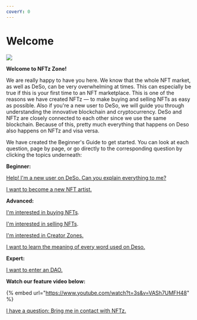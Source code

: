 ```yaml
---
coverY: 0
---
```


# Welcome

![](.gitbook/assets/NFTz3Dlogo2000\_572transparant.png)

**Welcome to NFTz Zone!**&#x20;



We are really happy to have you here. We know that the whole NFT market, as well as DeSo, can be very overwhelming at times. This can especially be true if this is your first time to an NFT marketplace. This is one of the reasons we have created NFTz — to make buying and selling NFTs as easy as possible. Also if you're a new user to DeSo, we will guide you through understanding the innovative blockchain and cryptocurrency. DeSo and NFTz are closely connected to each other since we use the same blockchain.  Because of this, pretty much everything that happens on Deso also happens on NFTz and visa versa.

We have created the Beginner's Guide to get started. You can look at each question, page by page, or go directly to the corresponding question by clicking the topics underneath:



**Beginner:**

[Help! I'm a new user on DeSo. Can you explain everything to me?](beginners-guide/welcome/what-is-the-deso-blockchain.md)&#x20;

[I want to become a new NFT artist. ](nft-artist/how-to-become-an-nft-artist-intro/)



**Advanced:**

[I'm interested in buying NFTs](nft/buying-nft-intro/).

[I'm interested in selling NFTs](nft/selling-nft-intro/).

[I'm interested in Creator Zones.](creator-zone/creator-zone-intro/)

[I want to learn the meaning of every word used on Deso. ](lexicon/lexicon-intro.md)



**Expert:**

[I want to enter an DAO.](nft/buying-nft-intro/how-do-you-buy-a-dao.md)



**Watch our feature video below:**

{% embed url="https://www.youtube.com/watch?t=3s&v=VASh7UMFH48" %}

[I have a question: Bring me in contact with NFTz.](contact-socials/contact-social-intro/)



&#x20;
